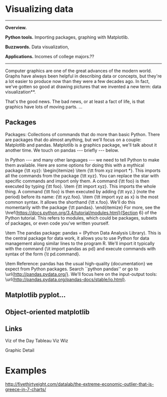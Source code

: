 # Visualizing data


---
**Overview.**

**Python tools.**  Importing packages, graphing with Matplotlib.

**Buzzwords.** Data visualization, 

**Applications.**  Incomes of college majors.??

---

Computer graphics are one of the great advances of the modern world.  Graphs have always been helpful in describing data or concepts, but they're a lot easier to produce now than they were a few decades ago. In fact, we've gotten so good at drawing pictures that we invented a new term:  data visualization**.

That's the good news.  The bad news, or at least a fact of life, is that graphics have lots of moving parts.  ...


## Packages

Packages:  Collections of commands that do more than basic Python.
There are packages that do almost anything, but we'll focus on a couple:
Matplotlib and pandas.  Matplotlib is a graphics package, we'll talk about it
another time.
We touch on pandas --- briefly --- below.

In Python --- and many other languages --- we need to tell Python to make them available.
Here are some options for doing this with a mythical package {\tt xyz}:
\begin{itemize}
\item {\tt from xyz import *}.
This imports all the commands from the package {\tt xyz}.
You can replace the star
with specific commands and import only them.
A command {\tt foo} is then executed by typing {\tt foo}.
\item {\tt import xyz}.  This imports the whole thing.
A command {\tt foo} is then executed by adding {\tt xyz.}
(note the period) before its name:  {\tt xyz.foo}.
\item {\tt import xyz as x} is the most common syntax.
It allows the shorthand {\tt x.foo}.
We'll do this momentarily with the package {\tt pandas}.
\end{itemize}
For more, see the
\href{https://docs.python.org/3.4/tutorial/modules.html}{Section 6}
of the Python tutorial.
This refers to modules, which could be packages, subsets of packages, or even
code you've written yourself.

\item The pandas package:  pandas = (Python Data Analysis Library).
This is the central package for data work,
it allows you to use Python for data management along similar
lines to the program R.
We'll import it typically with the command {\it import pandas as pd}
and execute commands with syntax of the form {\t pd.command}.

\item Reference:  pandas has the usual high-quality
{documentation}
we expect from Python packages.
Search ``python pandas'' or go to
\url{http://pandas.pydata.org/}.
We'll focus here on the input-output tools:
\url{http://pandas.pydata.org/pandas-docs/stable/io.html}.


##  Matplotlib pyplot...



## Object-oriented matplotlib



## Links 

Viz of the Day
Tableau
Viz Wiz

Graphic Detail


# Examples 

http://fivethirtyeight.com/datalab/the-extreme-economic-outlier-that-is-greece-in-7-charts/


